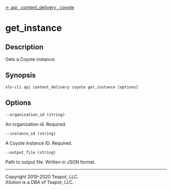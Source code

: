 [<- api . content_delivery . coyote](index.md)

# get_instance

## Description

Gets a Coyote instance.

## Synopsis

```
xln-cli api content_delivery coyote get_instance [options]
```

## Options

`--organization_id (string)`

An organization id. Required.

`--instance_id (string)`

A Coyote instance ID. Required.

`--output_file (string)`

Path to output file. Written in JSON format.

---
Copyright 2019-2020 Teapot, LLC.  
Xilution is a DBA of Teapot, LLC.
